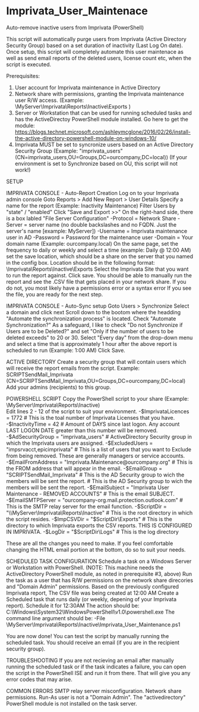 # Imprivata_User_Maintenace
Auto-remove inactive users from Imprivata (PowerShell)

This script will automatically purge users from Imprivata (Active Directory Security Group) based on a set duration of inactivity (Last Log On date).  Once setup, this script will completely automate this user maintenace as well as send email reports of the deleted users, license count etc, when the script is executed.

Prerequisites:
1. User account for Imprivata maintenance in Active Directory
2. Network share with permissions, granting the Imprivata maintenance user R/W access. (Example:  \\MyServer\Imprivata\Reports\Inactive\Exports )
3. Server or Workstation that can be used for running scheduled tasks and has the ActiveDirectoy PowerShell module installed.
    Go here to get the module:   https://blogs.technet.microsoft.com/ashleymcglone/2016/02/26/install-the-active-directory-powershell-module-on-windows-10/
4. Imprivata MUST be set to syncronize users based on an Active Directory Security Group (Example: "imprivata_users"  (CN=imprivata_users,OU=Groups,DC=ourcompany,DC=local))
   (If your environment is set to Synchronize based on OU, this script will not work!)
   
SETUP

IMPRIVATA CONSOLE - Auto-Report Creation
Log on to your Imprivata admin console
Goto Reports > Add New Report > User Details
Specify a name for the report (Example: Inactivity Maintenance)
Filter Users by "state" / "enabled"
Click "Save and Export >>"
On the right-hand side, there is a box labled "File Server Configuration"
 -Protocol = Network Share
 -Server = server name (no double backslashes and no FQDN.  Just the server's name [example:  MyServer])
 -Username = Imprivata maintenance user in AD
 -Password = Password for the maintenance user
 -Domain = Your domain name (Example: ourcompany.local)
On the same page, set the frequency to daily or weekly and select a time (example:  Daily  @  12:00 AM)
set the save location, which should be a share on the server that you named in the config box.
Location should be in the following format:  \Imprivata\Reports\Inactive\Exports
Select the Imprivata Site that you want to run the report against.
Click save.
You should be able to manually run the report and see the .CSV file that gets placed in your network share.  If you do not, you most likely have a permissions error or a syntax error
If you see the file, you are ready for the next step.

IMPRIVATA CONSOLE - Auto-Sync setup
Goto Users > Synchronize
Select a domain and click next
Scroll down to the bootom where the headding "Automate the synchronization process" is located.
Check "Automate Synchronization?"
As a safeguard, I like to check "Do not Synchronize if Users are to be Deleted?" and set "Only if the number of users to be deleted exceeds" to 20 or 30.
Select "Every day" from the drop-down menu and select a time that is approximately 1 hour after the above report is scheduled to run (Example: 1:00 AM)
Click Save.
 
ACTIVE DIRECTORY
Create a security group that will contain users which will receive the report emails from the script.
Example: SCRIPTSendMail_Imprivata  (CN=SCRIPTSendMail_Imprivata,OU=Groups,DC=ourcompany,DC=local)
Add your admins (recipients) to this group.
 
POWERSHELL SCRIPT 
Copy the PowerShell script to your share (Example: \\MyServer\Imprivata\Reports\Inactive)   
Edit lines 2 - 12 of the script to suit your environment.
 -$ImprivataLicences = 1772 # This is the toal number of Imprivata Licenses that you have.
 -$InactivityTime = 42 # Amount of DAYS since last logon. Any account LAST LOGON DATE greater than this number will be removed.
 -$AdSecurityGroup = "imprivata_users" # ActiveDirectory Security group in which the Imprivata users are assigned.
 -$ExcludedUsers = "impsrvacct,epicimprivata" # This is a list of users that you want to Exclude from being removed. These are generally managers or service accounts.
 -$EmailFromAddress = "Imprivata.Maintenance@ourcompany.org" # This is the FROM address that will appear in the email.
 -$EmailGroup = "SCRIPTSendMail_Imprivata" # This is the AD Security group to wich the members will be sent the report. # This is the AD Security group to wich the members will be sent the report.
 -$EmailSubject = "Imprivata User Maintenance - REMOVED ACCOUNTS" # This is the email SUBJECT.
 -$EmailSMTPServer = "ourcompany-org.mail.protection.outlook.com"  # This is the SMTP relay server for the email function.
 -$ScriptDir = "\\MyServer\Imprivata\Reports\Inactive" # This is the root directory in which the script resides.
 -$ImpCSVDir = "$ScriptDir\Exports" # This is the directory to which Imprivata exports the CSV reports. THIS IS CONFIGURED IN IMPRIVATA.
 -$LogDir = "$ScriptDir\Logs" # This is the log directory

These are all the changes you need to make.
If you feel comfortable changing the HTML email portion at the bottom, do so to suit your needs.

SCHEDULED TASK CONFIGURATION
Schedule a task on a Windows Server or Workstation with PowerShell.
(NOTE: This machine needs the ActiveDirectory PowerShell module, as noted in prerequisite #3, above)
Run the task as a user that has R/W permissions on the network share direcories and "Domain Admin" permissions.
Based on the previously configured Imprivata report, The CSV file was being created at 12:00 AM
Create a Scheduled task that runs daily (or weekly, depening of your Imprivata report). Schedule it for 12:30AM
The action should be:  C:\Windows\System32\WindowsPowerShell\v1.0\powershell.exe
The command line argument should be:  -File \\MyServer\Imprivata\Reports\Inactive\Imprivata_User_Maintenance.ps1

You are now done!
You can test the script by manually running the scheduled task.  You should receive an email (if you are in the recipient security group).

TROUBLESHOOTING
If you are not recieving an email after manually running the scheduled task or if the task indicates a failure, you can open the script in the PowerShell ISE and run it from there.
That will give you any error codes that may arise.

COMMON ERRORS
SMTP relay server misconfiguration.
Network share permissions.
Run-As user is not a "Domain Admin".
The "activedirectory" PowerShell module is not installed on the task server.


 
 
